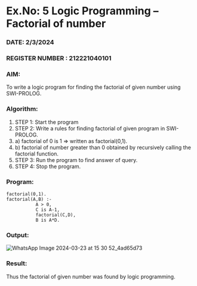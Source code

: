 # Ex.No: 5   Logic Programming – Factorial of number   
### DATE: 2/3/2024                                                                           
### REGISTER NUMBER : 212221040101
### AIM: 
To  write  a logic program for finding the factorial of given number using SWI-PROLOG. 
### Algorithm:
1. STEP 1: Start the program
2. STEP 2:  Write a rules for finding factorial of given program in SWI-PROLOG.
3.   a)	factorial of 0 is 1 => written as factorial(0,1).
4.   b)	factorial of number greater than 0 obtained by recursively calling the factorial    function.
5. STEP 3: Run the program  to find answer of  query.
6. STEP 4: Stop the program.

### Program:

```
factorial(0,1).
factorial(A,B) :-  
           A > 0, 
           C is A-1,
           factorial(C,D),
           B is A*D.
```

### Output:
![WhatsApp Image 2024-03-23 at 15 30 52_4ad65d73](https://github.com/snoopydj911/AI_Lab_2023-24/assets/122033587/2088ad5f-c822-47be-b4dd-43a14215d26c)



### Result:
Thus the factorial of given number was found by logic programming. 
